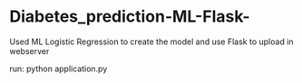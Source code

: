 # Diabetes_prediction-ML-Flask-
Used ML Logistic Regression to create the model and use Flask to upload in webserver


run: python application.py 

